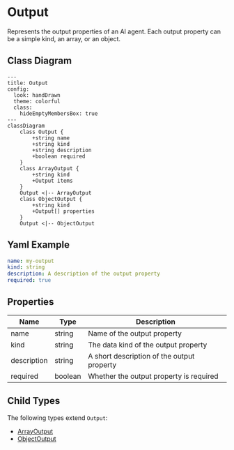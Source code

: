 # Output

Represents the output properties of an AI agent.
Each output property can be a simple kind, an array, or an object.

## Class Diagram

```mermaid
---
title: Output
config:
  look: handDrawn
  theme: colorful
  class:
    hideEmptyMembersBox: true
---
classDiagram
    class Output {
        +string name
        +string kind
        +string description
        +boolean required
    }
    class ArrayOutput {
        +string kind
        +Output items
    }
    Output <|-- ArrayOutput
    class ObjectOutput {
        +string kind
        +Output[] properties
    }
    Output <|-- ObjectOutput
```

## Yaml Example

```yaml
name: my-output
kind: string
description: A description of the output property
required: true

```

## Properties

| Name | Type | Description |
| ---- | ---- | ----------- |
| name | string | Name of the output property  |
| kind | string | The data kind of the output property  |
| description | string | A short description of the output property  |
| required | boolean | Whether the output property is required  |

## Child Types

The following types extend `Output`:

- [ArrayOutput](ArrayOutput.md)
- [ObjectOutput](ObjectOutput.md)
